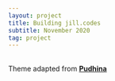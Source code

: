 ```yaml
---
layout: project
title: Building jill.codes
subtitle: November 2020
tag: project
---
```


<br>Theme adapted from <strong><a href="https://github.com/knhash/Pudhina"> Pudhina</a> </strong>
